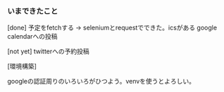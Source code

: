 ### いまできたこと

[done]
予定をfetchする → seleniumとrequestでできた。icsがある
google calendarへの投稿

[not yet]
twitterへの予約投稿　

[環境構築]

googleの認証周りのいろいろがひつよう。venvを使うとよろしい。
